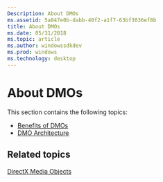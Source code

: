 ```yaml
---
Description: About DMOs
ms.assetid: 5a847e0b-dabb-40f2-a1f7-63bf3036ef8b
title: About DMOs
ms.date: 05/31/2018
ms.topic: article
ms.author: windowssdkdev
ms.prod: windows
ms.technology: desktop
---
```


# About DMOs

This section contains the following topics:

-   [Benefits of DMOs](benefits-of-dmos.md)
-   [DMO Architecture](dmo-architecture.md)

## Related topics

<dl> <dt>

[DirectX Media Objects](directx-media-objects.md)
</dt> </dl>

 

 



